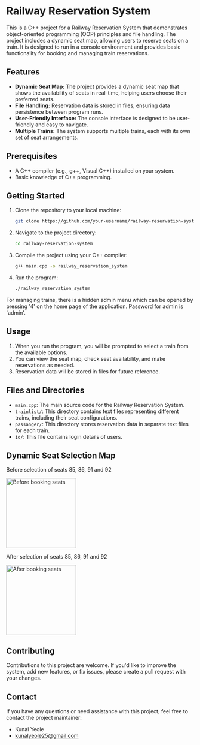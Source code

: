 # Railway Reservation System

This is a C++ project for a Railway Reservation System that demonstrates object-oriented programming (OOP) principles and file handling. The project includes a dynamic seat map, allowing users to reserve seats on a train. It is designed to run in a console environment and provides basic functionality for booking and managing train reservations.

## Features

- **Dynamic Seat Map:** The project provides a dynamic seat map that shows the availability of seats in real-time, helping users choose their preferred seats.
- **File Handling:** Reservation data is stored in files, ensuring data persistence between program runs.
- **User-Friendly Interface:** The console interface is designed to be user-friendly and easy to navigate.
- **Multiple Trains:** The system supports multiple trains, each with its own set of seat arrangements.

## Prerequisites

- A C++ compiler (e.g., g++, Visual C++) installed on your system.
- Basic knowledge of C++ programming.

## Getting Started

1. Clone the repository to your local machine:

   ```bash
   git clone https://github.com/your-username/railway-reservation-system.git
   ```

2. Navigate to the project directory:

   ```bash
   cd railway-reservation-system
   ```

3. Compile the project using your C++ compiler:

   ```bash
   g++ main.cpp -o railway_reservation_system
   ```

4. Run the program:

   ```bash
   ./railway_reservation_system
   ```

For managing trains, there is a hidden admin menu which can be opened by pressing '4' on the home page of the application. Password for admin is 'admin'.

## Usage

1. When you run the program, you will be prompted to select a train from the available options.
2. You can view the seat map, check seat availability, and make reservations as needed.
3. Reservation data will be stored in files for future reference.

## Files and Directories

- `main.cpp`: The main source code for the Railway Reservation System.
- `trainlist/`: This directory contains text files representing different trains, including their seat configurations.
- `passanger/`: This directory stores reservation data in separate text files for each train.
- `id/`: This file contains login details of users.

## Dynamic Seat Selection Map

Before selection of seats 85, 86, 91 and 92

<img width="187" alt="Before booking seats" src="https://github.com/kunalyeole25/RailwayReservation/assets/79986521/32120078-f188-40f6-b520-013eb2865133">

After selection of seats 85, 86, 91 and 92

<img width="187" alt="After booking seats" src="https://github.com/kunalyeole25/RailwayReservation/assets/79986521/f09fec09-ec97-4ecf-870e-baf76807aff8">


## Contributing

Contributions to this project are welcome. If you'd like to improve the system, add new features, or fix issues, please create a pull request with your changes.

## Contact

If you have any questions or need assistance with this project, feel free to contact the project maintainer:

- Kunal Yeole
- kunalyeole25@gmail.com
